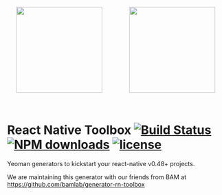 <p align="center">
<img align="center" src="./assets/logo_bam.webp" width="200" >&nbsp;&nbsp;&nbsp;&nbsp;&nbsp;&nbsp;&nbsp;&nbsp;&nbsp;&nbsp;&nbsp;&nbsp;&nbsp;&nbsp;&nbsp;&nbsp;<img align="center" src="./assets/logo_theodo.svg" width="200" ></p>
<br />



# React Native Toolbox [![Build Status](https://travis-ci.org/bamlab/generator-rn-toolbox.svg?branch=master)](https://travis-ci.org/bamlab/generator-rn-toolbox) [![NPM downloads](https://img.shields.io/npm/dm/generator-rn-toolbox.svg)](https://www.npmjs.com/package/generator-rn-toolbox) [![license](https://img.shields.io/github/license/mashape/apistatus.svg)]()

Yeoman generators to kickstart your react-native v0.48+ projects.


We are maintaining this generator with our friends from BAM at https://github.com/bamlab/generator-rn-toolbox
